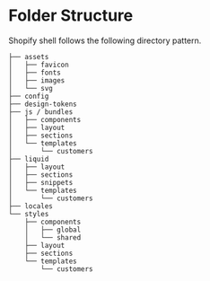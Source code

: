 # Folder Structure
Shopify shell follows the following directory pattern. 
<div class="block-space"></div>

```
├── assets
│   ├── favicon
│   ├── fonts
│   ├── images
│   └── svg
├── config
├── design-tokens
├── js / bundles
│   ├── components
│   ├── layout
│   ├── sections
│   └── templates
│       └── customers
├── liquid
│   ├── layout
│   ├── sections
│   ├── snippets
│   └── templates
│       └── customers
├── locales
└── styles
    ├── components
    │   ├── global
    │   └── shared
    ├── layout
    ├── sections
    └── templates
        └── customers
```